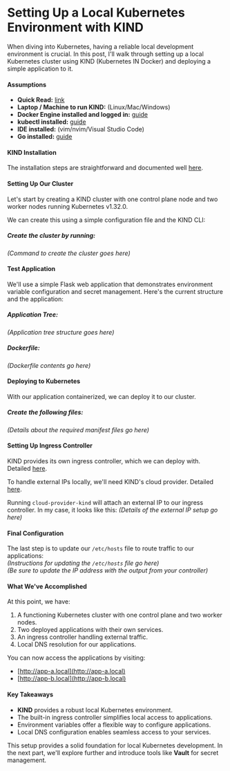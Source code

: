 
# Setting Up a Local Kubernetes Environment with KIND

When diving into Kubernetes, having a reliable local development environment is crucial. In this post, I'll walk through setting up a local Kubernetes cluster using KIND (Kubernetes IN Docker) and deploying a simple application to it.

#### Assumptions

- **Quick Read:** [link](https://matcham89.github.io/Hands-On-Kubernetes-Part-2-Deploying-Vault/)
- **Laptop / Machine to run KIND:** (Linux/Mac/Windows)
- **Docker Engine installed and logged in:** [guide](https://docs.docker.com/engine/install/)
- **kubectl installed:** [guide](https://kubernetes.io/docs/tasks/tools/)
- **IDE installed:** (vim/nvim/Visual Studio Code)
- **Go installed:** [guide](https://go.dev/doc/install)



#### KIND Installation

The installation steps are straightforward and documented well [here](#).



#### Setting Up Our Cluster

Let's start by creating a KIND cluster with one control plane node and two worker nodes running Kubernetes v1.32.0.

We can create this using a simple configuration file and the KIND CLI:

##### Create the cluster by running:
*(Command to create the cluster goes here)*



#### Test Application

We'll use a simple Flask web application that demonstrates environment variable configuration and secret management. Here's the current structure and the application:

##### Application Tree:
*(Application tree structure goes here)*

##### Dockerfile:
*(Dockerfile contents go here)*



#### Deploying to Kubernetes

With our application containerized, we can deploy it to our cluster.

##### Create the following files:
*(Details about the required manifest files go here)*



#### Setting Up Ingress Controller

KIND provides its own ingress controller, which we can deploy with. Detailed [here](#).

To handle external IPs locally, we'll need KIND's cloud provider. Detailed [here](#).

Running `cloud-provider-kind` will attach an external IP to our ingress controller. In my case, it looks like this:
*(Details of the external IP setup go here)*



#### Final Configuration

The last step is to update our `/etc/hosts` file to route traffic to our applications:  
*(Instructions for updating the `/etc/hosts` file go here)*  
*(Be sure to update the IP address with the output from your controller)*



#### What We've Accomplished

At this point, we have:

1. A functioning Kubernetes cluster with one control plane and two worker nodes.
2. Two deployed applications with their own services.
3. An ingress controller handling external traffic.
4. Local DNS resolution for our applications.

You can now access the applications by visiting:

- [http://app-a.local](http://app-a.local)
- [http://app-b.local](http://app-b.local)



#### Key Takeaways

- **KIND** provides a robust local Kubernetes environment.
- The built-in ingress controller simplifies local access to applications.
- Environment variables offer a flexible way to configure applications.
- Local DNS configuration enables seamless access to your services.



This setup provides a solid foundation for local Kubernetes development. In the next part, we'll explore further and introduce tools like **Vault** for secret management.